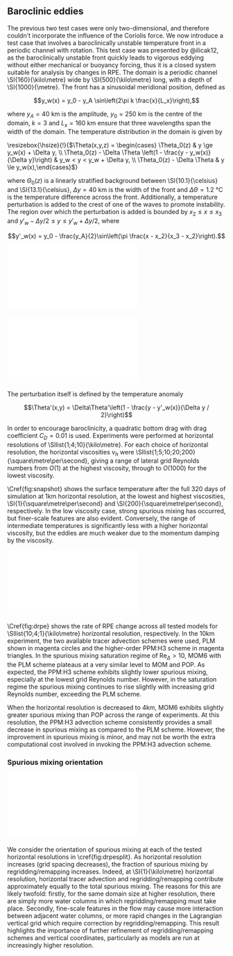 ## Baroclinic eddies

The previous two test cases were only two-dimensional, and therefore couldn't incorporate the influence of the Coriolis force. We now introduce a test case that involves a baroclinically unstable temperature front in a periodic channel with rotation. This test case was presented by @ilicak12, as the baroclinically unstable front quickly leads to vigorous eddying without either mechanical or buoyancy forcing, thus it is a closed system suitable for analysis by changes in RPE. The domain is a periodic channel \SI{160}{\kilo\metre} wide by \SI{500}{\kilo\metre} long, with a depth of \SI{1000}{\metre}. The front has a sinusoidal meridional position, defined as

$$y_w(x) = y_0 - y_A \sin\left(2\pi k \frac{x}{L_x}\right),$$

where $y_A = \SI{40}{\kilo\metre}$ is the amplitude, $y_0 = \SI{250}{\kilo\metre}$ is the centre of the domain, $k = 3$ and $L_x = \SI{160}{\kilo\metre}$ ensure that three wavelengths span the width of the domain. The temperature distribution in the domain is given by

\resizebox{\hsize}{!}{$\Theta(x,y,z) = \begin{cases}
\Theta_0(z) & y \ge y_w(x) + \Delta y, \\
\Theta_0(z) - \Delta \Theta \left(1 - \frac{y - y_w(x)}{\Delta y}\right) & y_w < y < y_w + \Delta y, \\
\Theta_0(z) - \Delta \Theta & y \le y_w(x),\end{cases}$}

where $\Theta_0(z)$ is a linearly stratified background between \SI{10.1}{\celsius} and \SI{13.1}{\celsius}, $\Delta y = \SI{40}{\kilo\metre}$ is the width of the front and $\Delta \Theta = \SI{1.2}{\celsius}$ is the temperature difference across the front. Additionally, a temperature perturbation is added to the crest of one of the waves to promote instability. The region over which the perturbation is added is bounded by $x_2 \le x \le x_3$ and $y'_w - \Delta y / 2 \le y \le y'_w + \Delta y / 2$, where

$$y'_w(x) = y_0 - \frac{y_A}{2}\sin\left(\pi \frac{x - x_2}{x_3 - x_2}\right).$$

![\label{fig:snapshot_ic} Snapshot of initial condition of surface temperature at \SI{1}{\kilo\metre} horizontal resolution. The temperature perturbation can be seen at the third trough in the sinusoidal front.](plots/eddies_snapshot_dx1_initial.pdf)

![\label{fig:snapshot} Snapshots of surface temperature after 320 days of simulation at \SI{1}{\kilo\metre} horizontal resolution. Left panel is low viscosity (high grid Reynolds number), $\nu_h = \SI{1}{\square\metre\per\second}$. Right panel is high viscosity (low grid Reynolds number), $\nu_h = \SI{200}{\square\metre\per\second}$. There is more mixing at low viscosities, but the features are finer in scale.](plots/eddies_snapshot_dx1.pdf)

The perturbation itself is defined by the temperature anomaly

$$\Theta'(x,y) = \Delta\Theta'\left(1 - \frac{y - y'_w(x)}{\Delta y / 2}\right)$$

In order to encourage baroclinicity, a quadratic bottom drag with drag coefficient $C_D = 0.01$ is used. Experiments were performed at horizontal resolutions of \SIlist{1;4;10}{\kilo\metre}. For each choice of horizontal resolution, the horizontal viscosities $\nu_h$ were \SIlist{1;5;10;20;200}{\square\metre\per\second}, giving a range of lateral grid Reynolds numbers from $O(1)$ at the highest viscosity, through to $O(1000)$ for the lowest viscosity.

\Cref{fig:snapshot} shows the surface temperature after the full 320 days of simulation at 1km horizontal resolution, at the lowest and highest viscosities, \SI{1}{\square\metre\per\second} and \SI{200}{\square\metre\per\second}, respectively. In the low viscosity case, strong spurious mixing has occurred, but finer-scale features are also evident. Conversely, the range of intermediate temperatures is significantly less with a higher horizontal viscosity, but the eddies are much weaker due to the momentum damping by the viscosity.

![\label{fig:drpe} rate of RPE change for all experiments. Data from MPAS-O, POP, MITGCM and MOM come from @petersen15 and @ilicak12. MOM6 using the default PLM tracer advection scheme is shown in magenta circles, with the alternate PPM:H3 scheme shown in magenta triangles at \SIlist{10;4}{\kilo\metre} resolution.](plots/eddies_drpe.pdf)

\Cref{fig:drpe} shows the rate of RPE change across all tested models for \SIlist{10;4;1}{\kilo\metre} horizontal resolution, respectively. In the 10km experiment, the two available tracer advection schemes were used, PLM shown in magenta circles and the higher-order PPM:H3 scheme in magenta triangles. In the spurious mixing saturation regime of $\mathrm{Re}_\Delta > 10$, MOM6 with the PLM scheme plateaus at a very similar level to MOM and POP. As expected, the PPM:H3 scheme exhibits slightly lower spurious mixing, especially at the lowest grid Reynolds number. However, in the saturation regime the spurious mixing continues to rise slightly with increasing grid Reynolds number, exceeding the PLM scheme.

When the horizontal resolution is decreased to 4km, MOM6 exhibits slightly greater spurious mixing than POP across the range of experiments. At this resolution, the PPM:H3 advection scheme consistently provides a small decrease in spurious mixing as compared to the PLM scheme. However, the improvement in spurious mixing is minor, and may not be worth the extra computational cost involved in invoking the PPM:H3 advection scheme.

### Spurious mixing orientation

![\label{fig:drpesplit} Spurious mixing contributions in MOM6 for each horizontal resolution across the range of horizontal viscosities. \SI{1}{\kilo\metre} shown with triangles, \SI{4}{\kilo\metre} with squares and \SI{10}{\kilo\metre} with circles. As resolution increases, the relative contribution of the vertical component also increases, to approximately equal the horizontal component at \SI{1}{\kilo\metre}.](plots/eddies_drpe_split.pdf)

We consider the orientation of spurious mixing at each of the tested horizontal resolutions in \cref{fig:drpesplit}. As horizontal resolution increases (grid spacing decreases), the fraction of spurious mixing by regridding/remapping increases. Indeed, at \SI{1}{\kilo\metre} horizontal resolution, horizontal tracer advection and regridding/remapping contribute approximately equally to the total spurious mixing. The reasons for this are likely twofold: firstly, for the same domain size at higher resolution, there are simply more water columns in which regridding/remapping must take place. Secondly, fine-scale features in the flow may cause more interaction between adjacent water columns, or more rapid changes in the Lagrangian vertical grid which require correction by regridding/remapping. This result highlights the importance of further refinement of regridding/remapping schemes and vertical coordinates, particularly as models are run at increasingly higher resolution.
